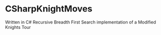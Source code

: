 # CSharpKnightMoves
Written in C# Recursive Breadth First Search implementation of a Modified Knights Tour

